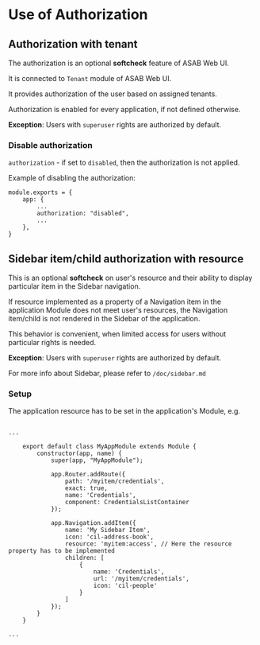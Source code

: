 # Use of Authorization

## Authorization with tenant

The authorization is an optional **softcheck** feature of ASAB Web UI.

It is connected to `Tenant` module of ASAB Web UI.

It provides authorization of the user based on assigned tenants.

Authorization is enabled for every application, if not defined otherwise.

**Exception**: Users with `superuser` rights are authorized by default.

### Disable authorization

`authorization` - if set to `disabled`, then the authorization is not applied.

Example of disabling the authorization:

```
module.exports = {
	app: {
		...
		authorization: "disabled",
		...
	},
}
```

## Sidebar item/child authorization with resource

This is an optional **softcheck** on user's resource and their ability to display particular item in the Sidebar navigation.

If resource implemented as a property of a Navigation item in the application Module does not meet user's resources, the Navigation item/child is not rendered in the Sidebar of the application.

This behavior is convenient, when limited access for users without particular rights is needed.

**Exception**: Users with `superuser` rights are authorized by default.

For more info about Sidebar, please refer to `/doc/sidebar.md`

### Setup

The application resource has to be set in the application's Module, e.g.

```

...

	export default class MyAppModule extends Module {
		constructor(app, name) {
			super(app, "MyAppModule");

			app.Router.addRoute({
				path: '/myitem/credentials',
				exact: true,
				name: 'Credentials',
				component: CredentialsListContainer
			});

			app.Navigation.addItem({
				name: 'My Sidebar Item',
				icon: 'cil-address-book',
				resource: 'myitem:access', // Here the resource property has to be implemented
				children: [
					{
						name: 'Credentials',
						url: '/myitem/credentials',
						icon: 'cil-people'
					}
				]
			});
		}
	}

...

```
